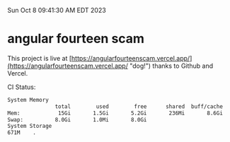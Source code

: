 Sun Oct  8 09:41:30 AM EDT 2023

# angular fourteen scam


This project is live at [https://angularfourteenscam.vercel.app/](https://angularfourteenscam.vercel.app/ "dog!") thanks to Github and Vercel.

CI Status: 

```bash
System Memory
               total        used        free      shared  buff/cache   available
Mem:            15Gi       1.5Gi       5.2Gi       236Mi       8.6Gi        13Gi
Swap:          8.0Gi       1.0Mi       8.0Gi
System Storage
671M	.
